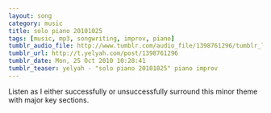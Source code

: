 ```yaml
---
layout: song
category: music
title: solo piano 20101025
tags: [music, mp3, songwriting, improv, piano]
tumblr_audio_file: http://www.tumblr.com/audio_file/1398761296/tumblr_lauqztDnA61qzo4ep
tumblr_url: http://t.yelyah.com/post/1398761296
tumblr_date: Mon, 25 Oct 2010 10:28:41
tumblr_teaser: yelyah - "solo piano 20101025" piano improv
---
```

Listen as I either successfully or unsuccessfully surround this minor theme with major key sections.
